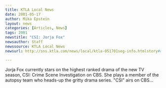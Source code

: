 ```yaml
---
title: KTLA Local News
date: 2001-05-17
author: Mika Epstein
layout: news
categories: [Articles, News]
tags: 2001
newstitle: "CSI: Jorja Fox"
newsauthor: Staff  
newssource: KTLA Local News  
newsurl: http://sns.ktla.com/news/local/ktla-051701seg-info.htmlstory#csi  

---
```

Jorja Fox currently stars on the highest ranked drama of the new TV season, CSI: Crime Scene Investigation on CBS. She plays a member of the autopsy team who heads-up the gritty drama series. "CSI" airs on CBS...  
